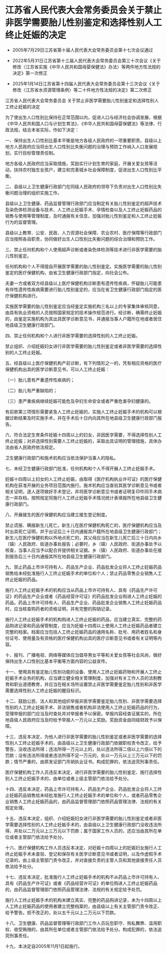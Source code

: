 # 江苏省人民代表大会常务委员会关于禁止非医学需要胎儿性别鉴定和选择性别人工终止妊娠的决定

- 2005年7月29日江苏省第十届人民代表大会常务委员会第十七次会议通过

- 2022年5月31日江苏省第十三届人民代表大会常务委员会第三十次会议《关于修改〈江苏省实施《中华人民共和国母婴保健法》办法〉等两件地方性法规的决定》第一次修正

- 2025年1月14日江苏省第十四届人民代表大会常务委员会第十三次会议《关于修改〈江苏省水资源管理条例〉等二十件地方性法规的决定》第二次修正

<!-- INFO END -->

江苏省人民代表大会常务委员会 关于禁止非医学需要胎儿性别鉴定和选择性别人工终止妊娠的决定

为了使出生人口性别比保持在正常范围以内，促进人口与经济社会协调发展，根据《中华人民共和国人口与计划生育法》、《中华人民共和国母婴保健法》等法律、行政法规，结合本省实际，作如下决定：

一、保持出生人口性别比基本平衡是地方各级人民政府的一项重要职责。县级以上地方人民政府应当将出生人口性别比失衡问题的治理与预防工作纳入人口发展规划，实行目标管理责任制。

地方各级人民政府应当采取措施，奖励实行计划生育的家庭，开展关爱女孩等活动，扶持农村独生女孩户，建立和完善城乡社会保障制度，促进出生人口性别比平衡。

二、县级以上卫生健康行政部门在同级人民政府的领导下负责对出生人口性别比失衡问题治理的组织实施工作。

县级以上卫生健康、药品监督管理行政部门应当制定有关胎儿性别鉴定的超声技术及染色体检测设备与技术、人工终止妊娠手术、孕情检查以及人工终止妊娠药品的销售与使用等管理制度，及时通报有关信息，加强对胎儿性别鉴定和人工终止妊娠行为的监督管理。

县级以上教育、公安、民政、人力资源社会保障、农业农村、医疗保障等行政部门应当按照各自职责，协同做好出生人口性别比失衡问题的综合治理和预防工作。

三、禁止任何机构和个人使用超声诊断或者染色体检测等技术进行非医学需要的胎儿性别鉴定。

任何机构和个人不得擅自开展医学需要的胎儿性别鉴定。实施医学需要的胎儿性别鉴定的医疗保健机构，由省卫生健康行政部门指定，向社会公布。

夫妻一方或者双方经县级以上医疗保健机构诊断患有遗传性疾病，怀疑胎儿可能患有伴性遗传性疾病需要进行胎儿性别鉴定的，应当在省卫生健康行政部门指定的医疗保健机构进行。

实施医学需要的胎儿性别鉴定应当经鉴定实施机构三名以上的专家集体审核同意，由具有执业资格的人员按照国家规定的技术操作规范进行。经诊断，确需终止妊娠的，由鉴定实施机构为其出具医学诊断意见书，并通报当事人户籍所在地或者居住地县级卫生健康行政部门。

四、禁止任何机构和个人进行非医学需要的选择性别的人工终止妊娠。

禁止组织、介绍妊娠妇女进行非医学需要的胎儿性别鉴定或者非医学需要的选择性别的人工终止妊娠。

五、经县级以上医疗保健机构产前诊断，有下列情形之一的，凭有相应资格的医疗保健机构出具的医学诊断意见书，可以人工终止妊娠：

（一）胎儿患有严重遗传性疾病的；

（二）胎儿有严重缺陷的；

（三）患严重疾病继续妊娠可能危及孕妇生命安全或者严重危害孕妇健康的。

有前款第三项情形需要紧急人工终止妊娠的，实施人工终止妊娠手术的机构可以根据诊断结果及时实施手术，并在手术后十日内向其所在地县级卫生健康行政部门报告。

六、符合法定生育条件妊娠十四周以上的妇女，非因医学需要，不得选择性别人工终止妊娠；对非选择性别需要人工终止妊娠的，采取出具证明的管理措施，具体办法由省人民政府依法规定。

卫生健康行政部门和施术机构应当依法保护当事人的隐私。

七、未经卫生健康行政部门批准，任何机构和个人不得开展人工终止妊娠手术。

妊娠十四周以上妇女的人工终止妊娠，由取得《医疗机构执业许可证》的医疗保健机构在获准开展的业务项目范围内施行。施术机构应当查验其医学诊断意见书或者相关证明，逐人逐项做好手术登记，并将医学诊断意见书或者证明复印件同手术病志一并存档，按照规定将施行人工终止妊娠手术情况统计表填报所在地县级卫生健康行政部门。

八、开展接生的医疗保健机构应当建立接生登记制度。

禁止谎报、瞒报新生儿死亡。新生儿在医疗保健机构死亡的，医疗保健机构应当及时出具死亡证明，并于出证后三十日内通报其户籍所在地县级卫生健康行政部门；新生儿在医疗保健机构以外地点死亡的，其父母应当在新生儿死亡后三十日内向乡（镇）人民政府、街道办事处报告；必要时，乡（镇）人民政府、街道办事处予以核查，当事人应当予以配合并提供相关证据。乡（镇）人民政府、街道办事处在接到报告后三十日内通报其所在地县级卫生健康行政部门。

九、禁止药品上市许可持有人、药品生产企业、药品批发企业将人工终止妊娠药品销售给未经批准施行人工终止妊娠手术的单位和个人；禁止药品零售企业销售人工终止妊娠的药品。

施行人工终止妊娠手术的机构应当从药品上市许可持有人、具有《药品生产许可证》的药品生产企业或者《药品经营许可证》的药品批发企业购进人工终止妊娠的药品。药品上市许可持有人、药品生产企业、药品批发企业销售人工终止妊娠药品时，应当核查购药者的资格证明，并有完整的购销记录。

施行人工终止妊娠手术的机构购进人工终止妊娠的药品，应当建立真实、完整的药品购进记录和药品保管制度，应当为妊娠十四周以上使用人工终止妊娠药品者建立完整的档案。档案应当包括人工终止妊娠药品的通用名称、批号、用药者姓名和身份证号、使用量及有资格的医疗保健机构出具的医疗诊断意见书或者有关证明等内容。

十、报刊、广播电视、网络等媒体应当倡导男女平等和关爱女孩等社会风尚，做好保持出生人口性别比基本平衡等方面内容的公益宣传。

十一、使用具有鉴定胎儿性别功能的设备、使用人工终止妊娠药物和开展人工终止妊娠手术业务的机构，应当建立健全相关管理制度，加强对有关工作人员的法制教育和职业道德教育，并应当在相关场所设置禁止非医学需要鉴定胎儿性别和非医学需要选择性别人工终止妊娠的醒目标识。

十二、鼓励公民、法人和其他组织举报非医学需要鉴定胎儿性别、非医学需要选择性别的人工终止妊娠手术、非法销售或者机构非法使用人工终止妊娠药品的行为，受理举报的部门应当及时查处并对举报者予以保密。举报内容经查证属实的，所在地县级人民政府应当及时给予举报人一万元以上奖励。奖励资金由同级财政予以保障。

十三、违反本决定，为他人进行非医学需要的胎儿性别鉴定或者非医学需要的选择性别人工终止妊娠手术的，由县级以上卫生健康行政部门依据职权责令改正，给予警告，没收违法所得；违法所得一万元以上的，处以违法所得二倍以上六倍以下的罚款；没有违法所得或者违法所得不足一万元的，处以一万元以上三万元以下的罚款；情节严重的，由原发证部门吊销执业证书。构成犯罪的，依法追究刑事责任。

医疗保健机构工作人员违反本决定，进行非医学需要的胎儿性别鉴定、施行选择性别人工终止妊娠手术的，由单位或者上级主管部门依法给予处分。

十四、违反本决定，药品上市许可持有人、药品生产企业、药品批发企业将人工终止妊娠药品销售给未经批准施行人工终止妊娠手术的单位和个人，或者药品零售企业销售人工终止妊娠药品的，由药品监督管理部门依照药品管理法律、法规的有关规定处理。

十五、违反本决定，组织、介绍妊娠妇女进行非医学需要的胎儿性别鉴定或者非医学需要选择性别的人工终止妊娠手术的，由县级以上卫生健康行政部门没收违法所得，并处以二万元以上三万元以下罚款；属于国家工作人员的，还应当由其所在单位或者主管部门依法给予处分。

十六、医疗保健机构工作人员违反本决定，对妊娠十四周以上的妊娠妇女施行人工终止妊娠手术未查验、登记和保存有关医学诊断意见书或者证明，以及作虚假手术记录的，由上级主管部门责令改正，并对直接负责的主管人员和其他直接责任人员依法给予处分。

十七、违反本决定，批准施行人工终止妊娠手术的机构不从药品上市许可持有人、具有《药品生产许可证》或者《药品经营许可证》的单位购进人工终止妊娠药品的，由药品监督管理部门依照药品管理法律、法规的有关规定给予处罚。

施行人工终止妊娠手术的机构未建立真实、完整的药品购进记录，未为十四周以上人工终止妊娠药品的使用者建立完整档案的，由县级以上有关主管部门责令改正、给予警告。拒不改正的，处以五千元以上二万元以下罚款。

十八、卫生健康、药品监督管理等行政部门工作人员玩忽职守、徇私舞弊、滥用职权、收受贿赂的，由其所在单位或者主管部门依法给予处分。构成犯罪的，依法追究刑事责任。

十九、本决定自2005年11月1日起施行。
